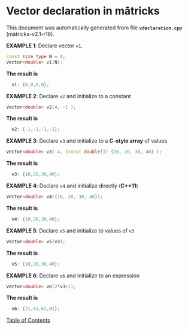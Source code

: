 
# Vector declaration in mātricks
This document was automatically generated from file **`vdeclaration.cpp`** (mātricks-v2.1-r16).

**EXAMPLE 1**: Declare vector `v1`.
```C++
const size_type N = 4;
Vector<double> v1(N);
```
**The result is**
```C++
  v1: {0,0,0,0}; 
```

**EXAMPLE 2**: Declare `v2` and initialize to a constant
```C++
Vector<double> v2(4, -1 );
```
**The result is**
```C++
  v2: {-1,-1,-1,-1}; 
```

**EXAMPLE 3**: Declare `v3` and initialize to a **C-style array** of values
```C++
Vector<double> v3( 4, (const double[]) {10, 20, 30, 40} );
```
**The result is**
```C++
  v3: {10,20,30,40}; 
```

**EXAMPLE 4**: Declare `v4` and initialize directly (**__C++11__**)
```C++
Vector<double> v4({10, 20, 30, 40});
```
**The result is**
```C++
  v4: {10,20,30,40}; 
```

**EXAMPLE 5**: Declare `v5` and initialize to values of `v3`
```C++
Vector<double> v5(v3);
```
**The result is**
```C++
  v5: {10,20,30,40}; 
```

**EXAMPLE 6**: Declare `v6` and initialize to an expression
```C++
Vector<double> v6(2*v3+1);
```
**The result is**
```C++
  v6: {21,41,61,81}; 
```


[Table of Contents](README.md)
